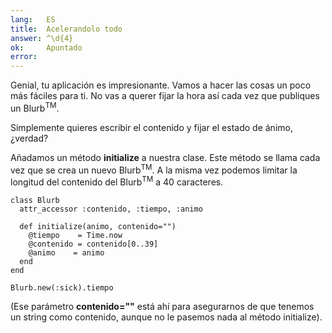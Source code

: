 ```yaml
---
lang:   ES
title:  Acelerandolo todo
answer: ^\d{4}
ok:     Apuntado
error:  
---
```


Genial, tu aplicación es impresionante. Vamos a hacer las cosas un poco más fáciles para ti.
No vas a querer fijar la hora así cada vez que publiques un Blurb<sup>TM</sup>.

Simplemente quieres escribir el contenido y fijar el estado de ánimo, ¿verdad?

Añadamos un método __initialize__ a nuestra clase. Este método se llama cada vez que se crea un nuevo Blurb<sup>TM</sup>.
A la misma vez podemos limitar la longitud del contenido del Blurb<sup>TM</sup> a 40 caracteres.

    class Blurb
      attr_accessor :contenido, :tiempo, :animo

      def initialize(animo, contenido="")
        @tiempo    = Time.now
        @contenido = contenido[0..39]
        @animo    = animo
      end
    end
    
    Blurb.new(:sick).tiempo

(Ese parámetro __contenido=""__ está ahí para asegurarnos de que tenemos un string como contenido, aunque no le pasemos nada al método initialize).
